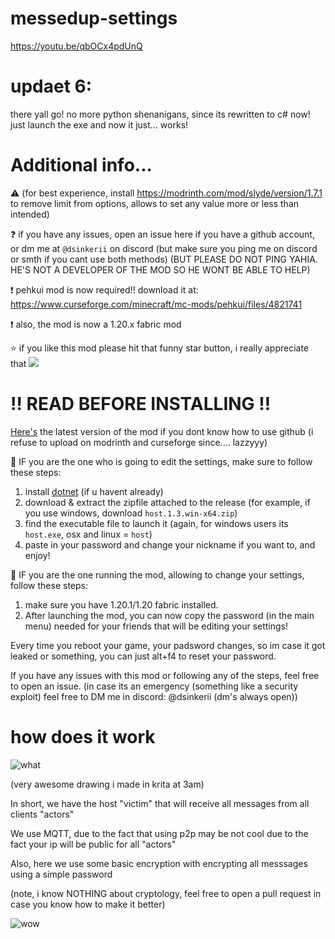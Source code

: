 # messedup-settings
https://youtu.be/qbOCx4pdUnQ

# updaet 6:
  there yall go! no more python shenanigans, since its rewritten to c# now! just launch the exe and now it just... works!

# Additional info...

  ⚠️ (for best experience, install https://modrinth.com/mod/slyde/version/1.7.1 to remove limit from options, allows to set any value more or less than intended)
  
  ❓ if you have any issues, open an issue here if you have a github account, or dm me at `@dsinkerii` on discord (but make sure you ping me on discord or smth if you cant use both methods) (BUT PLEASE DO NOT PING YAHIA. HE'S NOT A DEVELOPER OF THE MOD SO HE WONT BE ABLE TO HELP)
  
  ❗ pehkui mod is now required!! download it at: https://www.curseforge.com/minecraft/mc-mods/pehkui/files/4821741
  
  ❗ also, the mod is now a 1.20.x fabric mod

  ⭐ if you like this mod please hit that funny star button, i really appreciate that 
![](https://media.discordapp.net/attachments/1134600951999778940/1137065459196383403/image.png?width=20&height=20) 


# ‼️ READ BEFORE INSTALLING ‼️

[Here's](https://github.com/dsinkerii/messedup-settings/releases/latest) the latest version of the mod if you dont know how to use github (i refuse to upload on modrinth and curseforge since.... lazzyyy)

🔴 IF you are the one who is going to edit the settings, make sure to follow these steps:
1. install [dotnet](https://dotnet.microsoft.com/en-us/download) (if u havent already)
2. download & extract the zipfile attached to the release (for example, if you use windows, download `host.1.3.win-x64.zip`)
3. find the executable file to launch it (again, for windows users its `host.exe`, osx and linux = `host`)
4. paste in your password and change your nickname if you want to, and enjoy!

🔴 IF you are the one running the mod, allowing to change your settings, follow these steps:
1. make sure you have 1.20.1/1.20 fabric installed.
2. After launching the mod, you can now copy the password (in the main menu) needed for your friends that will be editing your settings!

Every time you reboot your game, your padsword changes, so im case it got leaked or something, you can just alt+f4 to reset your password.

If you have any issues with this mod or following any of the steps, feel free to open an issue.
(in case its an emergency (something like a security exploit) feel free to DM me in discord: @dsinkerii (dm's always open))

# how does it work
![what](https://github.com/dsinkerii/messedup-settings/assets/104655906/626da6e5-8ea3-47a4-ba86-8cf079f68bc8)

(very awesome drawing i made in krita at 3am)

In short, we have the host "victim" that will receive all messages from all clients "actors"

We use MQTT, due to the fact that using p2p may be not cool due to the fact your ip will be public for all "actors"

Also, here we use some basic encryption with encrypting all messsages using a simple password

(note, i know NOTHING about cryptology, feel free to open a pull request in case you know how to make it better)




![wow](https://media.discordapp.net/attachments/1065674628636344420/1123644736922734632/makesweet-3nxz9e.gif?width=440&height=330)
